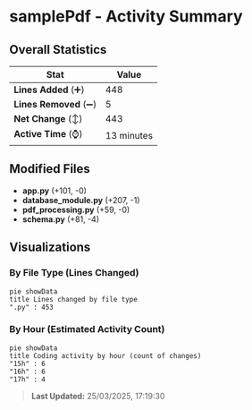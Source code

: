 # samplePdf - Activity Summary 

## Overall Statistics

| Stat                   | Value                                                             |
| ---------------------- | ----------------------------------------------------------------- |
| **Lines Added** (➕)   | 448                                          |
| **Lines Removed** (➖) | 5                                        |
| **Net Change** (↕)    | 443                |
| **Active Time** (⌚)   | 13 minutes |


## Modified Files
- **app.py** (+101, -0)
- **database_module.py** (+207, -1)
- **pdf_processing.py** (+59, -0)
- **schema.py** (+81, -4)

## Visualizations

### By File Type (Lines Changed)

```mermaid
pie showData
title Lines changed by file type
".py" : 453
```

### By Hour (Estimated Activity Count)

```mermaid
pie showData
title Coding activity by hour (count of changes)
"15h" : 6
"16h" : 6
"17h" : 4
```


> **Last Updated:** 25/03/2025, 17:19:30
